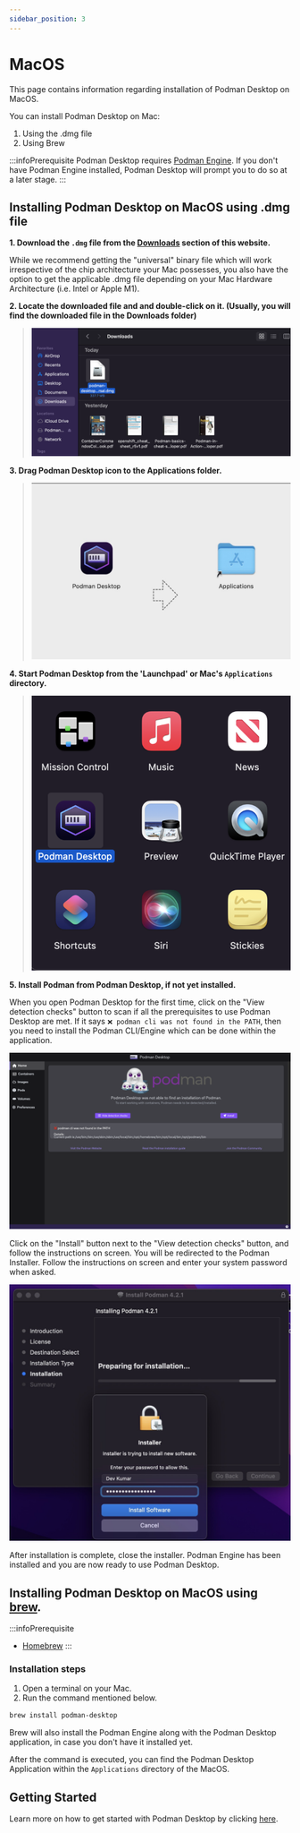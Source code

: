 ```yaml
---
sidebar_position: 3
---
```


# MacOS

This page contains information regarding installation of Podman Desktop on MacOS. 

You can install Podman Desktop on Mac:

1. Using the .dmg file 
2. Using Brew

:::infoPrerequisite
Podman Desktop requires [Podman Engine](https://docs.podman.io/en/latest/index.html). If you don't have Podman Engine installed, Podman Desktop will prompt you to do so at a later stage.
:::

## Installing Podman Desktop on MacOS using .dmg file

**1. Download the `.dmg` file from the [Downloads](/downloads/macos) section of this website.**

While we recommend getting the "universal" binary file which will work irrespective of the chip architecture your Mac possesses, you also have the option to get the applicable .dmg file depending on your Mac Hardware Architecture (i.e. Intel or Apple M1).

**2. Locate the downloaded file and and double-click on it. (Usually, you will find the downloaded file in the Downloads folder)**

> ![img0](img/download-dmg.png)

**3. Drag Podman Desktop icon to the Applications folder.**

> ![img1](img/click-and-drag.png)

**4. Start Podman Desktop from the 'Launchpad' or Mac's `Applications` directory.**

> ![img2](img/podman-desktop-app.png)

**5. Install Podman from Podman Desktop, if not yet installed.** 

When you open Podman Desktop for the first time, click on the "View detection checks" button to scan if all the prerequisites to use Podman Desktop are met. If it says `❌ podman cli was not found in the PATH`, then you need to install the Podman CLI/Engine which can be done within the application. 

![img3](img/pd-before-podman.png)

Click on the "Install" button next to the "View detection checks" button, and follow the instructions on screen. 
You will be redirected to the Podman Installer. Follow the instructions on screen and enter your system password when asked.

![img4](img/system-pass.png)

After installation is complete, close the installer. Podman Engine has been installed and you are now ready to use Podman Desktop.

## Installing Podman Desktop on MacOS using [brew](https://brew.sh/).

:::infoPrerequisite
- [Homebrew](https://brew.sh/)
:::

### Installation steps

1. Open a terminal on your Mac.
2. Run the command mentioned below.

```sh
brew install podman-desktop
```

Brew will also install the Podman Engine along with the Podman Desktop application, in case you don't have it installed yet. 

After the command is executed, you can find the Podman Desktop Application within the `Applications` directory of the MacOS.

## Getting Started

Learn more on how to get started with Podman Desktop by clicking [here](/docs/getting-started/getting-started).


